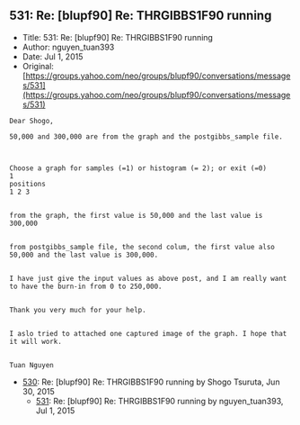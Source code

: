 ## 531: Re: [blupf90] Re: THRGIBBS1F90 running

- Title: 531: Re: [blupf90] Re: THRGIBBS1F90 running
- Author: nguyen_tuan393
- Date: Jul 1, 2015
- Original: [https://groups.yahoo.com/neo/groups/blupf90/conversations/messages/531](https://groups.yahoo.com/neo/groups/blupf90/conversations/messages/531)

```
Dear Shogo,

50,000 and 300,000 are from the graph and the postgibbs_sample file.
 


Choose a graph for samples (=1) or histogram (= 2); or exit (=0)
1
positions
1 2 3 


from the graph, the first value is 50,000 and the last value is 300,000


from postgibbs_sample file, the second colum, the first value also 50,000 and the last value is 300,000.


I have just give the input values as above post, and I am really want to have the burn-in from 0 to 250,000.


Thank you very much for your help.


I aslo tried to attached one captured image of the graph. I hope that it will work.


Tuan Nguyen

```

- [530](0530.md): Re: [blupf90] Re: THRGIBBS1F90 running by Shogo Tsuruta, Jun 30, 2015
    - [531](0531.md): Re: [blupf90] Re: THRGIBBS1F90 running by nguyen_tuan393, Jul 1, 2015
